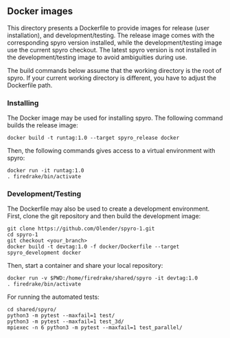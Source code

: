 ## Docker images

This directory presents a Dockerfile to provide images for release (user installation), and development/testing. The release image comes with the corresponding spyro version installed, while the development/testing image use the current spyro checkout. The latest spyro version is not installed in the development/testing image to avoid ambiguities during use.

The build commands below assume that the working directory is the root of spyro. If your current working directory is different, you have to adjust the Dockerfile path.

### Installing

The Docker image may be used for installing spyro. The following command builds the release image:
````
docker build -t runtag:1.0 --target spyro_release docker
````

Then, the following commands gives access to a virtual environment with spyro:
````
docker run -it runtag:1.0
. firedrake/bin/activate
````

### Development/Testing

The Dockerfile may also be used to create a development environment. First, clone the git repository and then build the development image:
````
git clone https://github.com/Olender/spyro-1.git
cd spyro-1
git checkout <your_branch>
docker build -t devtag:1.0 -f docker/Dockerfile --target spyro_development docker
````

Then, start a container and share your local repository:
````
docker run -v $PWD:/home/firedrake/shared/spyro -it devtag:1.0
. firedrake/bin/activate
````

For running the automated tests:
````
cd shared/spyro/
python3 -m pytest --maxfail=1 test/
python3 -m pytest --maxfail=1 test_3d/
mpiexec -n 6 python3 -m pytest --maxfail=1 test_parallel/
````

